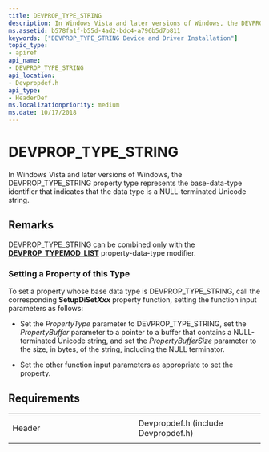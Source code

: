 ```yaml
---
title: DEVPROP_TYPE_STRING
description: In Windows Vista and later versions of Windows, the DEVPROP_TYPE_STRING property type represents the base-data-type identifier that indicates that the data type is a NULL-terminated Unicode string.
ms.assetid: b578fa1f-b55d-4ad2-bdc4-a796b5d7b811
keywords: ["DEVPROP_TYPE_STRING Device and Driver Installation"]
topic_type:
- apiref
api_name:
- DEVPROP_TYPE_STRING
api_location:
- Devpropdef.h
api_type:
- HeaderDef
ms.localizationpriority: medium
ms.date: 10/17/2018
---
```


# DEVPROP_TYPE_STRING


In Windows Vista and later versions of Windows, the DEVPROP_TYPE_STRING property type represents the base-data-type identifier that indicates that the data type is a NULL-terminated Unicode string.

Remarks
-------

DEVPROP_TYPE_STRING can be combined only with the [**DEVPROP_TYPEMOD_LIST**](devprop-typemod-list.md) property-data-type modifier.

### Setting a Property of this Type

To set a property whose base data type is DEVPROP_TYPE_STRING, call the corresponding **SetupDiSet*Xxx*** property function, setting the function input parameters as follows:

-   Set the *PropertyType* parameter to DEVPROP_TYPE_STRING, set the *PropertyBuffer* parameter to a pointer to a buffer that contains a NULL-terminated Unicode string, and set the *PropertyBufferSize* parameter to the size, in bytes, of the string, including the NULL terminator.

-   Set the other function input parameters as appropriate to set the property.

Requirements
------------

<table>
<colgroup>
<col width="50%" />
<col width="50%" />
</colgroup>
<tbody>
<tr class="odd">
<td align="left"><p>Header</p></td>
<td align="left">Devpropdef.h (include Devpropdef.h)</td>
</tr>
</tbody>
</table>

 

 





